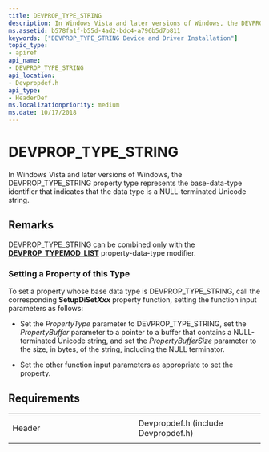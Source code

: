 ```yaml
---
title: DEVPROP_TYPE_STRING
description: In Windows Vista and later versions of Windows, the DEVPROP_TYPE_STRING property type represents the base-data-type identifier that indicates that the data type is a NULL-terminated Unicode string.
ms.assetid: b578fa1f-b55d-4ad2-bdc4-a796b5d7b811
keywords: ["DEVPROP_TYPE_STRING Device and Driver Installation"]
topic_type:
- apiref
api_name:
- DEVPROP_TYPE_STRING
api_location:
- Devpropdef.h
api_type:
- HeaderDef
ms.localizationpriority: medium
ms.date: 10/17/2018
---
```


# DEVPROP_TYPE_STRING


In Windows Vista and later versions of Windows, the DEVPROP_TYPE_STRING property type represents the base-data-type identifier that indicates that the data type is a NULL-terminated Unicode string.

Remarks
-------

DEVPROP_TYPE_STRING can be combined only with the [**DEVPROP_TYPEMOD_LIST**](devprop-typemod-list.md) property-data-type modifier.

### Setting a Property of this Type

To set a property whose base data type is DEVPROP_TYPE_STRING, call the corresponding **SetupDiSet*Xxx*** property function, setting the function input parameters as follows:

-   Set the *PropertyType* parameter to DEVPROP_TYPE_STRING, set the *PropertyBuffer* parameter to a pointer to a buffer that contains a NULL-terminated Unicode string, and set the *PropertyBufferSize* parameter to the size, in bytes, of the string, including the NULL terminator.

-   Set the other function input parameters as appropriate to set the property.

Requirements
------------

<table>
<colgroup>
<col width="50%" />
<col width="50%" />
</colgroup>
<tbody>
<tr class="odd">
<td align="left"><p>Header</p></td>
<td align="left">Devpropdef.h (include Devpropdef.h)</td>
</tr>
</tbody>
</table>

 

 





